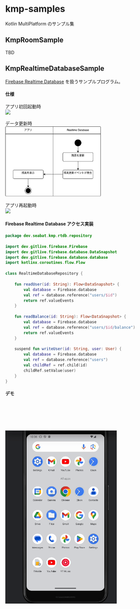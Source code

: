 # kmp-samples

Kotlin MultiPlatform のサンプル集

## KmpRoomSample

TBD

## KmpRealtimeDatabaseSample

[Firebase Realtime Database](https://firebase.google.com/docs/database?hl=ja) を扱うサンプルプログラム。

#### 仕様

アプリ初回起動時  
<img src="KmpRealtimeDatabaseSample/docs/KmpRealtimeDatabaseSample-アプリ初回起動時.png" width = "300px">


データ更新時  
<img src="KmpRealtimeDatabaseSample/docs/KmpRealtimeDatabaseSample-Database更新時.png" width = "300px">

アプリ再起動時  
<img src="KmpRealtimeDatabaseSample/docs/KmpRealtimeDatabaseSample-アプリ再起動時.png" width = "300px">


#### Firebase Realtime Database アクセス実装 

``` kotlin
package dev.seabat.kmp.rtdb.repository

import dev.gitlive.firebase.Firebase
import dev.gitlive.firebase.database.DataSnapshot
import dev.gitlive.firebase.database.database
import kotlinx.coroutines.flow.Flow

class RealtimeDatabaseRepository {

    fun readUser(id: String): Flow<DataSnapshot> {
        val database = Firebase.database
        val ref = database.reference("users/$id")
        return ref.valueEvents
    }

    fun readBalance(id: String): Flow<DataSnapshot> {
        val database = Firebase.database
        val ref = database.reference("users/$id/balance")
        return ref.valueEvents
    }

    suspend fun writeUser(id: String, user: User) {
        val database = Firebase.database
        val ref = database.reference("users")
        val childRef = ref.child(id)
        childRef.setValue(user)
    }
}
```

#### デモ

<img src="KmpRealtimeDatabaseSample/docs/KmpRealtimeDatabaseSample.gif" width = "350px">
